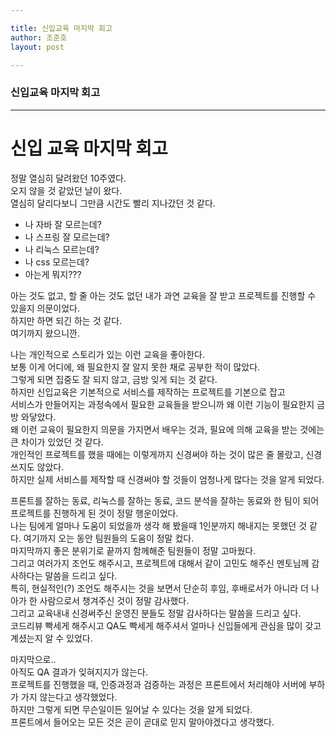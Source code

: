 ```yaml
---

title: 신입교육 마지막 회고
author: 조준호
layout: post

---
```




### 신입교육 마지막 회고
---

# 신입 교육 마지막 회고



정말 열심히 달려왔던 10주였다.
<br />오지 않을 것 같았던 날이 왔다.
<br />열심히 달리다보니 그만큼 시간도 빨리 지나갔던 것 같다.



- 나 자바 잘 모르는데?
- 나 스프링 잘 모르는데?
- 나 리눅스 모르는데?
- 나 css 모르는데?
- 아는게 뭐지???


아는 것도 없고, 할 줄 아는 것도 없던 내가 과연 교육을 잘 받고 프로젝트를 진행할 수 있을지 의문이었다.
<br />하지만 하면 되긴 하는 것 같다. 
<br />여기까지 왔으니깐.



나는 개인적으로 스토리가 있는 이런 교육을 좋아한다.
<br />보통 이게 어디에, 왜 필요한지 잘 알지 못한 채로 공부한 적이 많았다.
<br />그렇게 되면 집중도 잘 되지 않고, 금방 잊게 되는 것 같다.
<br />하지만 신입교육은 기본적으로 서비스를 제작하는 프로젝트를 기본으로 잡고
<br />서비스가 만들어지는 과정속에서 필요한 교육들을 받으니까 왜 이런 기능이 필요한지 금방 와닿았다.
<br />왜 이런 교육이 필요한지 의문을 가지면서 배우는 것과, 필요에 의해 교육을 받는 것에는 큰 차이가 있었던 것 같다.
<br />개인적인 프로젝트를 했을 때에는 이렇게까지 신경써야 하는 것이 많은 줄 몰랐고, 신경쓰지도 않았다.
<br />하지만 실제 서비스를 제작할 때 신경써야 할 것들이 엄청나게 많다는 것을 알게 되었다.


프론트를 잘하는 동료, 리눅스를 잘하는 동료, 코드 분석을 잘하는 동료와 한 팀이 되어 프로젝트를 진행하게 된 것이 정말 행운이었다.
<br />나는 팀에게 얼마나 도움이 되었을까 생각 해 봤을때 1인분까지 해내지는 못했던 것 같다. 여기까지 오는 동안 팀원들의 도움이 정말 컸다.
<br />마지막까지 좋은 분위기로 끝까지 함께해준 팀원들이 정말 고마웠다.
<br />그리고 여러가지 조언도 해주시고, 프로젝트에 대해서 같이 고민도 해주신 멘토님께 감사하다는 말씀을 드리고 싶다.
<br />특히, 현실적인(?) 조언도 해주시는 것을 보면서 단순히 후임, 후배로서가 아니라 더 나아가 한 사람으로서 챙겨주신 것이 정말 감사했다.
<br />그리고 교육내내 신경써주신 운영진 분들도 정말 감사하다는 말씀을 드리고 싶다.
<br />코드리뷰 빡세게 해주시고 QA도 빡세게 해주셔서 얼마나 신입들에게 관심을 많이 갖고 계셨는지 알 수 있었다.





마지막으로..
<br />아직도 QA 결과가 잊혀지지가 않는다.
<br />프로젝트를 진행했을 때, 인증과정과 검증하는 과정은 프론트에서 처리해야 서버에 부하가 가지 않는다고 생각했었다.
<br />하지만 그렇게 되면 무슨일이든 일어날 수 있다는 것을 알게 되었다.
<br />프론트에서 들어오는 모든 것은 곧이 곧대로 믿지 말아야겠다고 생각했다.